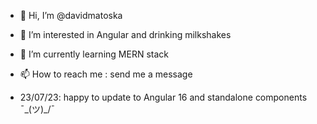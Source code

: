 - 👋 Hi, I’m @davidmatoska
- 👀 I’m interested in Angular and drinking milkshakes
- 🌱 I’m currently learning MERN stack
- 📫 How to reach me : send me a message

- 23/07/23: happy to update to Angular 16 and standalone components ¯\_(ツ)_/¯

<!---
davidmatoska/davidmatoska is a ✨ special ✨ repository because its `README.md` (this file) appears on your GitHub profile.
You can click the Preview link to take a look at your changes.
--->
